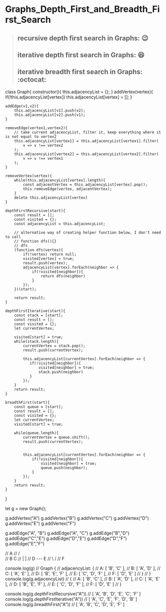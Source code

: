 # Graphs_Depth_First_and_Breadth_First_Search


> ## recursive depth first search in Graphs: :wink:
> ## iterative depth first search in Graphs: :laughing:
> ## iterative breadth first search in Graphs: :octocat:


class Graph{
    constructor(){
        this.adjacencyList = {};
    }
    addVertex(vertex){
        if(!this.adjacencyList[vertex]) this.adjacencyList[vertex] = [];
    }

    addEdge(v1,v2){
        this.adjacencyList[v1].push(v2);
        this.adjacencyList[v2].push(v1);
    }

    removeEdge(vertex1,vertex2){
    	// take current adjacencyList, filter it, keep everything where it is not equal to vertex2
        this.adjacencyList[vertex1] = this.adjacencyList[vertex1].filter(
            v => v !== vertex2
        );
        this.adjacencyList[vertex2] = this.adjacencyList[vertex2].filter(
            v => v !== vertex1
        );
    }

    removeVertex(vertex){
        while(this.adjacencyList[vertex].length){
            const adjacentVertex = this.adjacencyList[vertex].pop();
            this.removeEdge(vertex, adjacentVertex);
        }
        delete this.adjacencyList[vertex]
    }

    depthFirstRecursive(start){
        const result = [];
        const visited = {};
        const adjacencyList = this.adjacencyList;

        // alternative way of creating helper function below, I don't need to call
        // function dfs(){}
        // dfs
        (function dfs(vertex){
            if(!vertex) return null;
            visited[vertex] = true;
            result.push(vertex);
            adjacencyList[vertex].forEach(neighbor => {
                if(!visited[neighbor]){
                    return dfs(neighbor)
                }
            });
        })(start);

        return result;
    }

    depthFirstIterative(start){
        const stack = [start];
        const result = [];
        const visited = {};
        let currentVertex;

        visited[start] = true;
        while(stack.length){
            currentVertex = stack.pop();
            result.push(currentVertex);

            this.adjacencyList[currentVertex].forEach(neighbor => {
               if(!visited[neighbor]){
                   visited[neighbor] = true;
                   stack.push(neighbor)
               } 
            });
        }
        return result;
    }

    breadthFirst(start){
        const queue = [start];
        const result = [];
        const visited = {};
        let currentVertex;
        visited[start] = true;

        while(queue.length){
            currentVertex = queue.shift();
            result.push(currentVertex);
           

            this.adjacencyList[currentVertex].forEach(neighbor => {
                if(!visited[neighbor]){
                    visited[neighbor] = true;
                    queue.push(neighbor);
                }
            });
        }
        return result;
    }

}


let g = new Graph();

g.addVertex("A")
g.addVertex("B")
g.addVertex("C")
g.addVertex("D")
g.addVertex("E")
g.addVertex("F")


g.addEdge("A", "B")
g.addEdge("A", "C")
g.addEdge("B","D")
g.addEdge("C","E")
g.addEdge("D","E")
g.addEdge("D","F")
g.addEdge("E","F")

//          A
//        /   \
//       B     C
//       |     |
//       D --- E
//        \   /
//          F

console.log(g)
// Graph {
//   adjacencyList: {
//     A: [ 'B', 'C' ],
//     B: [ 'A', 'D' ],
//     C: [ 'A', 'E' ],
//     D: [ 'B', 'E', 'F' ],
//     E: [ 'C', 'D', 'F' ],
//     F: [ 'D', 'E' ]
//   }
// }
console.log(g.adjacencyList)
// {
//   A: [ 'B', 'C' ],
//   B: [ 'A', 'D' ],
//   C: [ 'A', 'E' ],
//   D: [ 'B', 'E', 'F' ],
//   E: [ 'C', 'D', 'F' ],
//   F: [ 'D', 'E' ]
// }

console.log(g.depthFirstRecursive("A")) // [ 'A', 'B', 'D', 'E', 'C', 'F' ]
console.log(g.depthFirstIterative("A")) // [ 'A', 'C', 'E', 'F', 'D', 'B' ]
console.log(g.breadthFirst("A")) // [ 'A', 'B', 'C', 'D', 'E', 'F' ]




